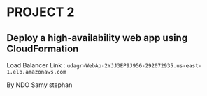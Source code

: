 # PROJECT 2

## Deploy a high-availability web app using CloudFormation

Load Balancer Link : 
`
 udagr-WebAp-2YJJ3EP9J956-292072935.us-east-1.elb.amazonaws.com
`

By NDO Samy stephan
